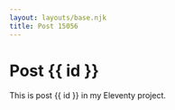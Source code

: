 ```yaml
---
layout: layouts/base.njk
title: Post 15056
---
```


# Post {{ id }}

This is post {{ id }} in my Eleventy project.
